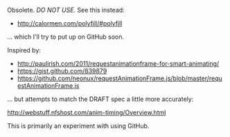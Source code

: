Obsolete. *DO NOT USE*. See this instead:

* http://calormen.com/polyfill/#polyfill

... which I'll try to put up on GitHub soon.

Inspired by:

* http://paulirish.com/2011/requestanimationframe-for-smart-animating/
* https://gist.github.com/839879
* https://github.com/neonux/requestAnimationFrame.js/blob/master/requestAnimationFrame.js

... but attempts to match the DRAFT spec a little more accurately:

http://webstuff.nfshost.com/anim-timing/Overview.html

This is primarily an experiment with using GitHub.
